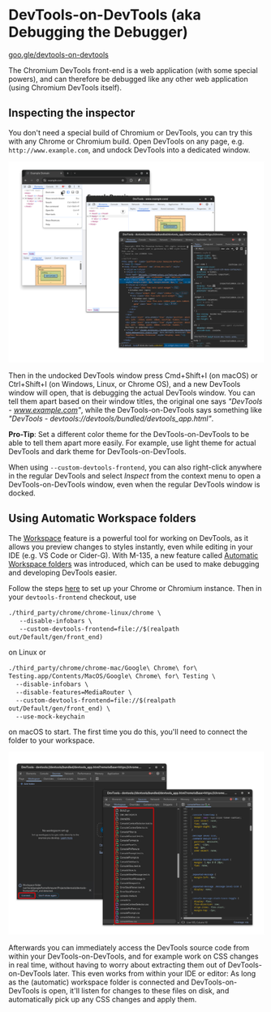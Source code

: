 # DevTools-on-DevTools (aka Debugging the Debugger)

[goo.gle/devtools-on-devtools][self-link]

The Chromium DevTools front-end is a web application (with some special powers),
and can therefore be debugged like any other web application (using Chromium
DevTools itself).

## Inspecting the inspector

You don't need a special build of Chromium or DevTools, you can try this with
any Chrome or Chromium build. Open DevTools on any page, e.g.
`http://www.example.com`, and undock DevTools into a dedicated window.

![](./images/devtools_on_devtools_starter.png)

Then in the undocked DevTools window press Cmd+Shift+I (on macOS) or
Ctrl+Shift+I (on Windows, Linux, or Chrome OS), and a new DevTools window will
open, that is debugging the actual DevTools window. You can tell them apart
based on their window titles, the original one says *"DevTools -
www.example.com"*, while the DevTools-on-DevTools says something like
*"DevTools - devtools://devtools/bundled/devtools_app.html"*.

**Pro-Tip**: Set a different color theme for the DevTools-on-DevTools to be able
to tell them apart more easily. For example, use light theme for actual DevTools
and dark theme for DevTools-on-DevTools.

When using `--custom-devtools-frontend`, you can also right-click anywhere in
the regular DevTools and select *Inspect* from the context menu to open a
DevTools-on-DevTools window, even when the regular DevTools window is docked.

## Using Automatic Workspace folders

The [Workspace][workspace-documentation] feature is a powerful tool for working
on DevTools, as it allows you preview changes to styles instantly, even while
editing in your IDE (e.g. VS Code or Cider-G). With M-135, a new feature called
[Automatic Workspace folders][automatic-workspace-folders-documentation] was
introduced, which can be used to make debugging and developing DevTools easier.

Follow the steps [here](../ecosystem/automatic_workspace_folders.md#setup) to
set up your Chrome or Chromium instance. Then in your `devtools-frontend`
checkout, use

```
./third_party/chrome/chrome-linux/chrome \
   --disable-infobars \
   --custom-devtools-frontend=file://$(realpath out/Default/gen/front_end)
```

on Linux or

```
./third_party/chrome/chrome-mac/Google\ Chrome\ for\ Testing.app/Contents/MacOS/Google\ Chrome\ for\ Testing \
  --disable-infobars \
  --disable-features=MediaRouter \
  --custom-devtools-frontend=file://$(realpath out/Default/gen/front_end) \
  --use-mock-keychain
```

on macOS to start. The first time you do this, you'll need to connect the folder
to your workspace.

![](./images/devtools_on_devtools_automatic.png)

Afterwards you can immediately access the DevTools source code from within your
DevTools-on-DevTools, and for example work on CSS changes in real time, without
having to worry about extracting them out of DevTools-on-DevTools later. This
even works from within your IDE or editor: As long as the (automatic) workspace
folder is connected and DevTools-on-DevTools is open, it'll listen for changes
to these files on disk, and automatically pick up any CSS changes and apply
them.

[self-link]: http://goo.gle/devtools-on-devtools
[workspace-documentation]: https://developer.chrome.com/docs/devtools/workspaces
[automatic-workspace-folders-documentation]: http://goo.gle/devtools-automatic-workspace-folders
